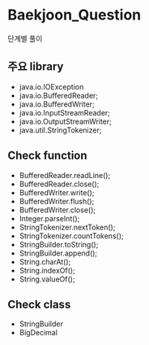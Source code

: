 # Baekjoon_Question
단계별 풀이
## 주요 library
 * java.io.IOException
 * java.io.BufferedReader;
 * java.io.BufferedWriter;
 * java.io.InputStreamReader;
 * java.io.OutputStreamWriter;
 * java.util.StringTokenizer;
 
## Check function
 * BufferedReader.readLine();
 * BufferedReader.close();
 * BufferedWriter.write();
 * BufferedWriter.flush();
 * BufferedWriter.close();
 * Integer.parseInt();
 * StringTokenizer.nextToken();
 * StringTokenizer.countTokens();
 * StringBuilder.toString();
 * StringBuilder.append();
 * String.charAt();
 * String.indexOf();
 * String.valueOf();

 
## Check class
 * StringBuilder
 * BigDecimal
